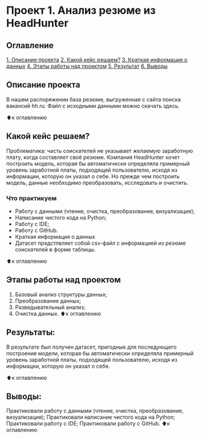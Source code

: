 # Проект 1. Анализ резюме из HeadHunter

## Оглавление
[1. Описание проекта](https://github.com/Andy-Pol/Skillfactory_Data_Science_course/tree/master/Project_1#Описание-проекта)
[2. Какой кейс решаем?](https://github.com/Andy-Pol/Skillfactory_Data_Science_course/tree/master/Project_1#Какой-кейс-решаем)
[3. Краткая информация о данных](https://github.com/Andy-Pol/Skillfactory_Data_Science_course/tree/master/Project_1#Краткая-информация-о-данных)
[4. Этапы работы над проектом](https://github.com/Andy-Pol/Skillfactory_Data_Science_course/tree/master/Project_1#Этапы-работы-над-проектом)
[5. Результат](https://github.com/Andy-Pol/Skillfactory_Data_Science_course/tree/master/Project_1#Результат)
[6. Выводы](https://github.com/Andy-Pol/Skillfactory_Data_Science_course/tree/master/Project_1#Выводы)

## Описание проекта
В нашем распоряжении база резюме, выгруженная с сайта поиска вакансий hh.ru. Файл с исходными данными можно скачать здесь.

⬆️к оглавлению

## Какой кейс решаем?
Проблематика: часть соискателей не указывает желаемую заработную плату, когда составляет своё резюме. Компания HeadHunter хочет построить модель, которая бы автоматически определяла примерный уровень заработной платы, подходящей пользователю, исходя из информации, которую он указал о себе. Но прежде чем построить модель, данные необходимо преобразовать, исследовать и очистить.

### Что практикуем
* Работу с данными (чтение, очистка, преобразование, визуализация);
* Написание чистого кода на Python;
* Работу с IDE;
* Работу с GitHub.
* Краткая информация о данных
* Датасет предстлвляет собой csv-файл с информацией из резюме соискателей в форме таблицы.

⬆️к оглавлению

## Этапы работы над проектом
1. Базовый анализ структуры данных;
2. Преобразование данных;
3. Разведывательный анализ;
4. Очистка данных.
⬆️к оглавлению

## Результаты:
В результате был получен датасет, пригодные для последующего построения модели, которая бы автоматически определяла примерный уровень заработной платы, подходящей пользователю, исходя из информации, которую он указал о себе.

⬆️к оглавлению

## Выводы:
Практиковали работу с данными (чтение, очистка, преобразование, визуализация);
Практиковали написание чистого кода на Python;
Практиковали работу с IDE;
Практиковали работу с GitHub.
⬆️к оглавлению